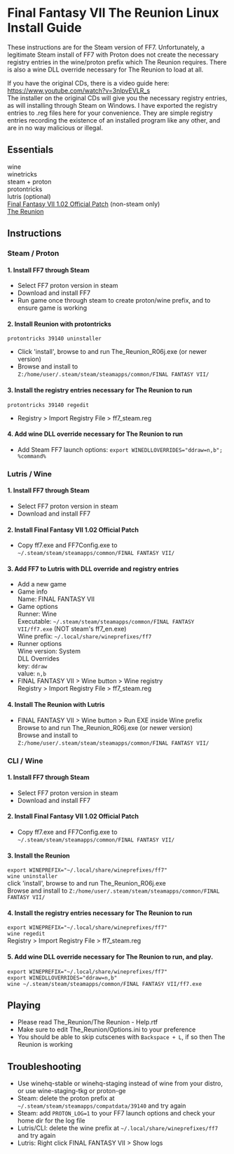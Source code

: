 # Final Fantasy VII The Reunion Linux Install Guide

These instructions are for the Steam version of FF7. Unfortunately, a legitimate Steam install of FF7 with Proton does not create the necessary registry entries in the wine/proton prefix which The Reunion requires. There is also a wine DLL override necessary for The Reunion to load at all.

If you have the original CDs, there is a video guide here: https://www.youtube.com/watch?v=3nlpvEVLR_s </br>
The installer on the original CDs will give you the necessary registry entries, as will installing through Steam on Windows. I have exported the registry entries to .reg files here for your convenience. They are simple registry entries recording the existence of an installed program like any other, and are in no way malicious or illegal.

## Essentials

wine</br>
winetricks</br>
steam + proton</br>
protontricks</br>
lutris (optional)</br>
[Final Fantasy VII 1.02 Official Patch](https://community.pcgamingwiki.com/files/file/600-final-fantasy-vii-102-official-patch/) (non-steam only)</br>
[The Reunion](https://ff7.live/index.html)</br>
	
## Instructions

### Steam / Proton

#### 1. Install FF7 through Steam</br>

- Select FF7 proton version in steam</br>
- Download and install FF7
- Run game once through steam to create proton/wine prefix, and to ensure game is working</br>

#### 2. Install Reunion with protontricks

`protontricks 39140 uninstaller`</br>

- Click 'install', browse to and run The_Reunion_R06j.exe (or newer version)</br>
- Browse and install to `Z:/home/user/.steam/steam/steamapps/common/FINAL FANTASY VII/`</br>

#### 3. Install the registry entries necessary for The Reunion to run

`protontricks 39140 regedit`</br>

- Registry > Import Registry File > ff7_steam.reg</br>

#### 4. Add wine DLL override necessary for The Reunion to run

- Add Steam FF7 launch options: `export WINEDLLOVERRIDES="ddraw=n,b"; %command%`

### Lutris / Wine

#### 1. Install FF7 through Steam</br>

- Select FF7 proton version in steam</br>
- Download and install FF7

#### 2. Install Final Fantasy VII 1.02 Official Patch</br>

- Copy ff7.exe and FF7Config.exe to `~/.steam/steam/steamapps/common/FINAL FANTASY VII/`</br>

#### 3. Add FF7 to Lutris with DLL override and registry entries

- Add a new game</br>
- Game info</br>
Name: FINAL FANTASY VII</br>
- Game options</br>
Runner: Wine</br>
Executable: `~/.steam/steam/steamapps/common/FINAL FANTASY VII/ff7.exe` (NOT steam's ff7_en.exe)</br>
Wine prefix: `~/.local/share/wineprefixes/ff7` </br>
- Runner options</br>
Wine version: System </br>
DLL Overrides </br>
key: `ddraw`</br>
value: `n,b`</br>
- FINAL FANTASY VII > Wine button > Wine registry</br>
Registry > Import Registry File > ff7_steam.reg</br>

#### 4. Install The Reunion with Lutris

- FINAL FANTASY VII > Wine button > Run EXE inside Wine prefix</br>
Browse to and run The_Reunion_R06j.exe (or newer version)</br>
Browse and install to `Z:/home/user/.steam/steam/steamapps/common/FINAL FANTASY VII/`</br>
  
### CLI / Wine

#### 1. Install FF7 through Steam</br>

- Select FF7 proton version in steam</br>
- Download and install FF7

#### 2. Install Final Fantasy VII 1.02 Official Patch</br>

- Copy ff7.exe and FF7Config.exe to `~/.steam/steam/steamapps/common/FINAL FANTASY VII/`</br>

#### 3. Install the Reunion
`export WINEPREFIX="~/.local/share/wineprefixes/ff7"`</br>
`wine uninstaller`</br>
click 'install', browse to and run The_Reunion_R06j.exe</br>
Browse and install to `Z:/home/user/.steam/steam/steamapps/common/FINAL FANTASY VII/`</br>

#### 4. Install the registry entries necessary for The Reunion to run
`export WINEPREFIX="~/.local/share/wineprefixes/ff7"`</br>
`wine regedit`</br>
Registry > Import Registry File > ff7_steam.reg</br>

#### 5. Add wine DLL override necessary for The Reunion to run, and play.
`export WINEPREFIX="~/.local/share/wineprefixes/ff7"`</br>
`export WINEDLLOVERRIDES="ddraw=n,b"`</br>
`wine ~/.steam/steam/steamapps/common/FINAL FANTASY VII/ff7.exe`</br>

## Playing

- Please read The_Reunion/The Reunion - Help.rtf</br>
- Make sure to edit The_Reunion/Options.ini to your preference</br>
- You should be able to skip cutscenes with `Backspace + L`, if so then The Reunion is working</br>

## Troubleshooting

- Use winehq-stable or winehq-staging instead of wine from your distro, or use wine-staging-tkg or proton-ge
- Steam: delete the proton prefix at `~/.steam/steam/steamapps/compatdata/39140` and try again
- Steam: add `PROTON_LOG=1` to your FF7 launch options and check your home dir for the log file
- Lutris/CLI: delete the wine prefix at `~/.local/share/wineprefixes/ff7` and try again
- Lutris: Right click FINAL FANTASY VII > Show logs

